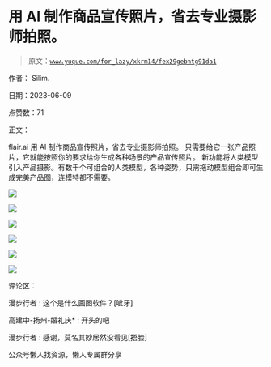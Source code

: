 # 用 AI 制作商品宣传照片，省去专业摄影师拍照。

> 原文：[`www.yuque.com/for_lazy/xkrm14/fex29gebntg91da1`](https://www.yuque.com/for_lazy/xkrm14/fex29gebntg91da1)



作者： Silim.



日期：2023-06-09



点赞数：71

<ne-hole id="u78436ab3" data-lake-id="u78436ab3">

正文：



flair.ai 用 AI 制作商品宣传照片，省去专业摄影师拍照。 只需要给它一张产品照片，它就能按照你的要求给你生成各种场景的产品宣传照片。 新功能将人类模型引入产品摄影。有数千个可组合的人类模型，各种姿势，只需拖动模型组合即可生成完美产品图，连模特都不需要。



![](img/88799c777d0429825ddeff692cb6575a.png)



![](img/d64f08c165af0156de0dec167c1ca2e7.png)



![](img/4670c60ea2c2552d0474b1a36156c631.png)



![](img/6b5d63d3945d5dc8328e6419c7e708d3.png)



![](img/3fef7c68b92388de42eb5a84c2dfb97e.png)



![](img/19cfe89649f033d512c01c1bc827dc36.png)

<ne-hole id="uea4a8fbd" data-lake-id="uea4a8fbd">

评论区：



漫步行者 : 这个是什么画图软件？[呲牙]



高建中-扬州-婚礼庆* : 开头的吧



漫步行者 : 感谢，莫名其妙居然没看见[捂脸]

<ne-hole id="u04be8844" data-lake-id="u04be8844">

公众号懒人找资源，懒人专属群分享

</ne-hole></ne-hole></ne-hole>